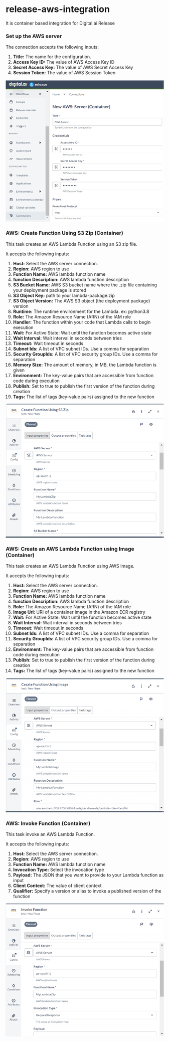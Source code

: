 # release-aws-integration
It is container based integration for Digital.ai Release 

### Set up the AWS server

The connection accepts the following inputs:

1. **Title:** The name for the configuration.
2. **Access Key ID:** The value of AWS Access Key ID
3. **Secret Access Key:** The value of AWS Secret Access Key
4. **Session Token:** The value of AWS Session Token

![connection Page](images/connection.PNG)

### AWS: Create Function Using S3 Zip (Container)

This task creates an AWS Lambda Function using an S3 zip file.

It accepts the following inputs:

1. **Host:**  Select the AWS server connection.
2. **Region:** AWS region to use
3. **Function Name:** AWS lambda function name
4. **function Description:** AWS lambda function description
5. **S3 Bucket Name:** AWS S3 bucket name where the .zip file containing your deployment package is stored
6. **S3 Object Key:** path to your lambda-package.zip
7. **S3 Object Version:** The AWS S3 object (the deployment package) version
8. **Runtime:** The runtime environment for the Lambda. ex: python3.8
9. **Role:** The Amazon Resource Name (ARN) of the IAM role
10. **Handler:** The function within your code that Lambda calls to begin execution
11. **Wait:** For Active State: Wait until the function becomes active state
12. **Wait Interval:** Wait interval in seconds between tries
13. **Timeout:** Wait timeout in seconds
14. **Subnet Ids:** A list of VPC subnet IDs. Use a comma for separation
15. **Security GroupIds:** A list of VPC security group IDs. Use a comma for separation
16. **Memory Size:** The amount of memory, in MB, the Lambda function is given
17. **Environment:** The key-value pairs that are accessible from function code during execution
18. **Publish:** Set to true to publish the first version of the function during creation
19. **Tags:** The list of tags (key-value pairs) assigned to the new function

![Create Function Using S3 Zip](images/createfunzip.PNG)

### AWS: Create an AWS Lambda Function using Image (Container)

This task creates an AWS Lambda Function using AWS Image.

It accepts the following inputs:

1. **Host:**  Select the AWS server connection.
2. **Region:** AWS region to use
3. **Function Name:** AWS lambda function name
4. **function Description:** AWS lambda function description
5. **Role:** The Amazon Resource Name (ARN) of the IAM role
6. **Image Uri:** URI of a container image in the Amazon ECR registry
7. **Wait:** For Active State: Wait until the function becomes active state
8. **Wait Interval:** Wait interval in seconds between tries
9. **Timeout:** Wait timeout in seconds
10. **Subnet Ids:** A list of VPC subnet IDs. Use a comma for separation
11. **Security GroupIds:** A list of VPC security group IDs. Use a comma for separation
12. **Environment:** The key-value pairs that are accessible from function code during execution
13. **Publish:** Set to true to publish the first version of the function during creation
14. **Tags:** The list of tags (key-value pairs) assigned to the new function

![Create Function Using Image](images/createfunimage.PNG)

### AWS: Invoke Function (Container)

This task invoke an AWS Lambda Function.

It accepts the following inputs:

1. **Host:**  Select the AWS server connection.
2. **Region:** AWS region to use
3. **Function Name:** AWS lambda function name
4. **Invocation Type:** Select the invocation type
5. **Payload:** The JSON that you want to provide to your Lambda function as input
6. **Client Context:** The value of client context
7. **Qualifier:** Specify a version or alias to invoke a published version of the function

![Invoke Function](images/invokefun.PNG)


